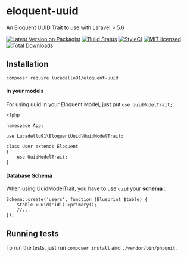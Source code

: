 # eloquent-uuid
An Eloquent UUID Trait to use with Laravel > 5.6

[![Latest Version on Packagist](https://img.shields.io/packagist/v/lucadello91/eloquent-uuid.svg?style=flat-square)](https://packagist.org/packages/lucadello91/eloquent-uuid)
[![Build Status](https://img.shields.io/travis/lucadello91/eloquent-uuid/master.svg?style=flat-square)](https://travis-ci.org/lucadello91/eloquent-uuid)
[![StyleCI](https://github.styleci.io/repos/222470946/shield?branch=master)](https://github.styleci.io/repos/222470946)
[![MIT licensed](https://img.shields.io/github/license/lucadello91/eloquent-uuid)](https://img.shields.io/github/license/lucadello91/eloquent-uuid)
[![Total Downloads](https://img.shields.io/packagist/dt/lucadello91/eloquent-uuid.svg?style=flat-square)](https://packagist.org/packages/lucadello91/eloquent-uuid)


## Installation

    composer require lucadello91/eloquent-uuid

#### In your models

For using uuid in your Eloquent Model, just put `use UuidModelTrait;`:

```
<?php

namespace App;

use Lucadello91\EloquentUuid\UuidModelTrait;

class User extends Eloquent
{
    use UuidModelTrait;
}
```

#### Database Schema

When using UuidModelTrait, you have to use `uuid` your **schema** :

```
Schema::create('users', function (Blueprint $table) {
    $table->uuid('id')->primary();
    //...
});
```

## Running tests

To run the tests, just run `composer install` and `./vendor/bin/phpunit`.
